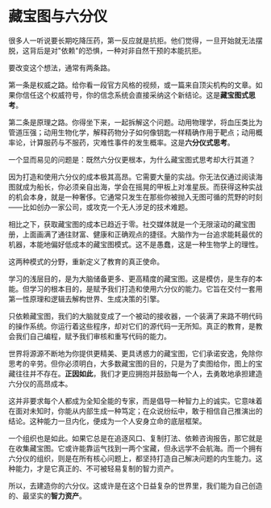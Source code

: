 # 藏宝图与六分仪

很多人一听说要长期吃降压药，第一反应就是抗拒。他们觉得，一旦开始就无法摆脱，这背后是对"依赖"的恐惧，一种对非自然干预的本能抗拒。

要改变这个想法，通常有两条路。

第一条是权威之路。给你看一段官方风格的视频，或一篇来自顶尖机构的文章。如果你信任这个权威符号，你的信念系统会直接采纳这个新结论。这是**藏宝图式思考**。

第二条是原理之路。你得坐下来，一起拆解这个问题。动用物理学，将血压类比为管道压强；动用生物化学，解释药物分子如何像钥匙一样精确作用于靶点；动用概率论，计算服药与不服药，灾难性事件的发生概率。这是**六分仪式思考**。

一个显而易见的问题是：既然六分仪更根本，为什么藏宝图式思考却大行其道？

因为打造和使用六分仪的成本极其高昂。它需要大量的实战。你无法仅通过阅读海图就成为船长，你必须亲自出海，学会在摇晃的甲板上对准星辰。而获得这种实战的机会本身，就是一种奢侈。它通常只发生在那些你被抛入无图可循的荒野的时刻——比如创办一家公司，或攻克一个无人涉足的技术难题。

相比之下，获取藏宝图的成本已趋近于零。社交媒体就是一个无限滚动的藏宝图册，上面画满了通往财富、健康和正确观点的捷径。大脑作为一台追求能耗最优的机器，本能地偏好低成本的藏宝图模式。这不是愚蠢，这是一种生物学上的理性。

这两种模式的分野，重新定义了教育的真正使命。

学习的浅层目的，是为大脑储备更多、更高精度的藏宝图。这是模仿，是生存的本能。但学习的根本目的，是赋予我们打造和使用六分仪的能力。它旨在交付一套用第一性原理和逻辑去解构世界、生成决策的引擎。

只依赖藏宝图，我们的大脑就变成了一个被动的接收器，一个装满了来路不明代码的操作系统。你运行着这些程序，却对它们的源代码一无所知。真正的教育，是教会我们自己编程，赋予我们审核和重写代码的能力。

世界将源源不断地为你提供更精美、更具诱惑力的藏宝图，它们承诺安逸，免除你思考的辛劳。但你必须明白，大多数藏宝图的目的，只是为了卖图给你，图上的宝藏往往并不存在。**正因如此**，我们才更应拥抱并鼓励每一个人，去勇敢地承担建造六分仪的高昂成本。

这并非要求每个人都成为全知全能的专家，而是倡导一种智力上的诚实。它意味着在面对未知时，你能从内部生成一种笃定；在众说纷纭中，敢于相信自己推演出的结论。这种能力一旦内化，便成为一个人安身立命的底层框架。

一个组织也是如此。如果它总是在追逐风口、复制打法、依赖咨询报告，那它就是在收集藏宝图。它或许能靠运气找到一两个宝藏，但永远学不会航海。而一个拥有六分仪的组织，则是在所有核心问题上，都坚持打造自己解决问题的内生能力。这种能力，才是它真正的、不可被轻易复制的智力资产。

所以，去建造你的六分仪。这或许是在这个日益复杂的世界里，我们能为自己创造的、最坚实的**智力资产**。